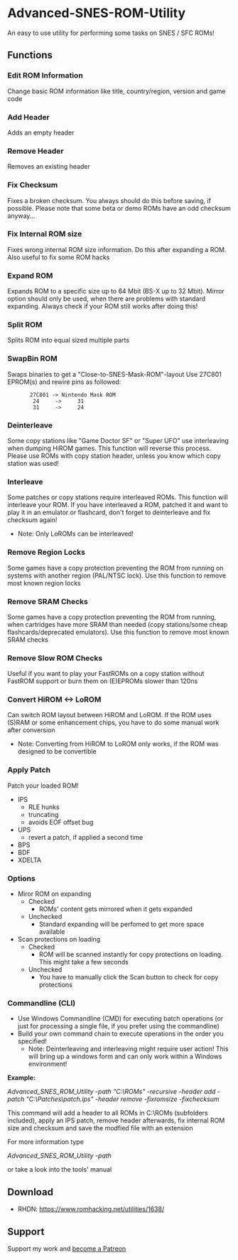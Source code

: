 # Advanced-SNES-ROM-Utility

An easy to use utility for performing some tasks on SNES / SFC ROMs!

## Functions

### Edit ROM Information
Change basic ROM information like title, country/region, version and game code

### Add Header
Adds an empty header

### Remove Header
Removes an existing header

### Fix Checksum
Fixes a broken checksum. You always should do this before saving, if possible. Please note that some beta or demo ROMs have an odd checksum anyway...

### Fix Internal ROM size
Fixes wrong internal ROM size information. Do this after expanding a ROM. Also useful to fix some ROM hacks

### Expand ROM
Expands ROM to a specific size up to 64 Mbit (BS-X up to 32 Mbit). Mirror option should only be used, when there are problems with standard expanding. Always check if your ROM still works after doing this!

### Split ROM
Splits ROM into equal sized multiple parts

### SwapBin ROM
Swaps binaries to get a "Close-to-SNES-Mask-ROM"-layout Use 27C801 EPROM(s) and rewire pins as followed:

      	   27C801 -> Nintendo Mask ROM
      	   	24     ->     31
      	   	31     ->     24


### Deinterleave
Some copy stations like "Game Doctor SF" or "Super UFO" use interleaving when dumping HiROM games. This function will reverse this process. Please use ROMs with copy station header, unless you know which copy station was used!

### Interleave
Some patches or copy stations require interleaved ROMs. This function will interleave your ROM. If you have interleaved a ROM, patched it and want to play it in an emulator or flashcard, don't forget to deinterleave and fix checksum again!
 - Note: Only LoROMs can be interleaved!

### Remove Region Locks
Some games have a copy protection preventing the ROM from running on systems with another region (PAL/NTSC lock). Use this function to remove most known region locks

### Remove SRAM Checks
Some games have a copy protection preventing the ROM from running, when cartridges have more SRAM than needed (copy stations/some cheap flashcards/deprecated emulators). Use this function to remove most known SRAM checks

### Remove Slow ROM Checks
Useful if you want to play your FastROMs on a copy station without FastROM support or burn them on (E)EPROMs slower than 120ns

### Convert HiROM <-> LoROM
Can switch ROM layout between HiROM and LoROM. If the ROM uses (S)RAM or some enhancement chips, you have to do some manual work after conversion
 - Note: Converting from HiROM to LoROM only works, if the ROM was designed to be convertible

### Apply Patch
Patch your loaded ROM!
 - IPS
   - RLE hunks
   - truncating
   - avoids EOF offset bug
 - UPS
   - revert a patch, if applied a second time 
 - BPS
 - BDF
 - XDELTA

### Options
- Miror ROM on expanding
  - Checked
    - ROMs' content gets mirrored when it gets expanded
  - Unchecked
    - Standard expanding will be perfomed to get more space available
- Scan protections on loading
  - Checked
    - ROM will be scanned instantly for copy protections on loading. This might take a few seconds
  - Unchecked
    - You have to manually click the Scan button to check for copy protections

### Commandline (CLI)
- Use Windows Commandline (CMD) for executing batch operations (or just for processing a single file, if you prefer using the commandline)
- Build your own command chain to execute operations in the order you specified!
  - Note: Deinterleaving and interleaving might require user action! This will bring up a windows form and can only work within a Windows environment!

__Example:__

*Advanced_SNES_ROM_Utility -path "C:\ROMs" -recursive -header add -patch "C:\Patches\patch.ips" -header remove -fixromsize -fixchecksum*

This command will add a header to all ROMs in C:\ROMs (subfolders included), apply an IPS patch, remove header afterwards, fix internal ROM size and checksum and save the modfied file with an extension

For more information type

*Advanced_SNES_ROM_Utility -path*

or take a look into the tools' manual

## Download
- RHDN: https://www.romhacking.net/utilities/1638/

## Support
Support my work and [become a Patreon](https://www.patreon.com/user?u=98965851) 
